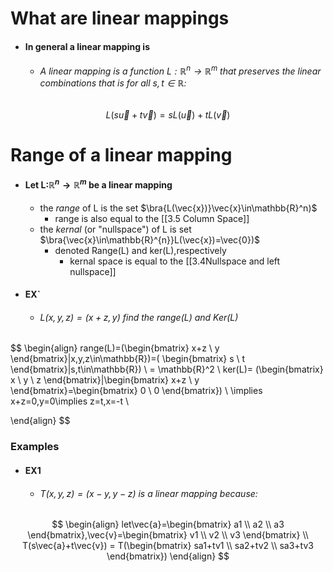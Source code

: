 # What are linear mappings
- #### In general a linear mapping is 
	- ###### A linear mapping is a function $L: \mathbb{R}^{n}\to \mathbb{R}^{m}$ that preserves the linear combinations that is for all $s,t\in\mathbb{R}$:
$$
L(s\vec{u}+t\vec{v})=sL(\vec{u})+tL(\vec{v})
$$
# Range of a linear mapping
- #### Let L:$\mathbb{R}^n\to \mathbb{R}^m$ be a linear mapping
	- the *range* of L is the set $\bra{L(\vec{x})}\vec{x}\in\mathbb{R}^n)$
		- range is also equal to the [[3.5 Column Space]]
	- the *kernal* (or "nullspace") of L is set $\bra{\vec{x}\in\mathbb{R}^{n}}L(\vec{x})=\vec{0})$
		- denoted Range(L) and ker(L),respectively
			- kernal space is equal to the [[3.4Nullspace and left nullspace]]
- #### EX`
	- ###### $L(x,y,z)=(x+z,y)$ find the range(L) and Ker(L)
$$
\begin{align}
range(L)=(\begin{bmatrix}
x+z \\
y
\end{bmatrix}|x,y,z\in\mathbb{R})=( \begin{bmatrix}
s \\
t
\end{bmatrix}|s,t\in\mathbb{R}) \\
= \mathbb{R}^2 \\
ker(L)= (\begin{bmatrix}
x \\
y \\
z
\end{bmatrix}|\begin{bmatrix}
x+z \\
y
\end{bmatrix}=\begin{bmatrix}
0 \\
0
\end{bmatrix}) \\
\implies x+z=0,y=0\implies z=t,x=-t \\

\end{align}
$$
### Examples
- #### EX1 
	- ###### $T(x,y,z)=(x-y,y-z)$ is a linear mapping because:
	
$$
\begin{align}
let\vec{a}=\begin{bmatrix}
a1 \\
a2 \\
a3
\end{bmatrix},\vec{v}=\begin{bmatrix}
v1 \\
v2 \\
v3
\end{bmatrix} \\
T(s\vec{a}+t\vec{v}) = T(\begin{bmatrix}
sa1+tv1 \\
sa2+tv2 \\
sa3+tv3
\end{bmatrix})
\end{align}
$$
